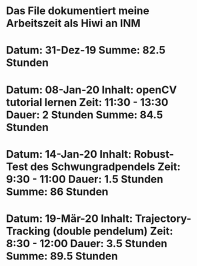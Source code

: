 Das File dokumentiert meine Arbeitszeit als Hiwi an INM
===============================================
Datum:  31-Dez-19
Summe:  82.5 Stunden
===============================================
Datum:  08-Jan-20
Inhalt:  openCV tutorial lernen
Zeit:  11:30 - 13:30
Dauer:  2 Stunden
Summe:  84.5 Stunden
===============================================
Datum:  14-Jan-20
Inhalt:  Robust-Test des Schwungradpendels
Zeit:  9:30 - 11:00
Dauer:  1.5 Stunden
Summe:  86 Stunden
===============================================
Datum:  19-Mär-20
Inhalt:  Trajectory-Tracking (double pendelum)
Zeit:  8:30 - 12:00
Dauer:  3.5 Stunden
Summe:  89.5 Stunden
===============================================
